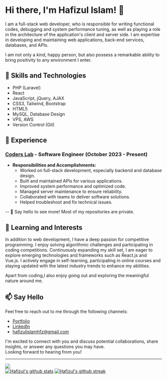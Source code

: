 # Hi there, I'm Hafizul Islam! 👋
I am a full-stack web developer, who is responsible for writing functional codes, debugging and system performance tuning, as well as playing a role in the architecture of the application's client and server side. I am expertise in developing and maintaining web applications, back-end services, databases, and APIs.

I am not only a kind, happy person, but also possess a remarkable ability to bring positivity to any environment I enter.

## 🚀 Skills and Technologies
- PHP (Laravel)
- React
- JavaScript, jQuery, AJAX
- CSS3, Tailwind, Bootstrap 
- HTML5
- MySQL, Database Design
- VPS, AWS
- Version Control (Git)

## 💼 Experience
### [Coders Lab](https://coderslab.com.bd/) - Software Engineer (October 2023 - Present)
  - **Responsibilities and Accomplishments:**
      - Worked on full-stack development, especially backend and database design.
      - Built and maintained APIs for various applications.
      - Improved system performance and optimized code.
      - Managed server maintenance to ensure reliability.
      - Collaborated with teams to deliver software solutions.
      - Helped troubleshoot and fix technical issues.

 -- 👋 Say hello to see more! Most of my repositories are private.

## 🌱 Learning and Interests
In addition to web development, I have a deep passion for competitive programming. I enjoy solving algorithmic challenges and participating in coding competitions.
Continuously expanding my skill set, I am eager to explore emerging technologies and frameworks such as React.js and Vue.js. I actively engage in self-learning, participating in online courses and staying updated with the latest industry trends to enhance my abilities.

Apart from coding,I also enjoy going out and exploring the meaningful nature around me.

## 📫 Say Hello

Feel free to reach out to me through the following channels:

- [Portfolio](https://hafizulislamhfz.github.io/Hafizul-portfolio/)
- [LinkedIn](https://www.linkedin.com/in/hafizulislamhfz/)
- [hafizulislamhfz@gmail.com](mailto:hafizulislamhfz@gmail.com)

I'm excited to connect with you and discuss potential collaborations, share insights, or answer any questions you may have.<br>
Looking forward to hearing from you!

---
[![](https://visitcount.itsvg.in/api?id=hafizulislamhfz&label=Profile%20Views&color=1&icon=0&pretty=false)](https://visitcount.itsvg.in) <br>
[![Hafizul's github stats](https://github-readme-stats.vercel.app/api?username=hafizulislamhfz&theme=blue-green)](https://github.com/anuraghazra/github-readme-stats)
[![Hafizul's github streak](https://github-readme-streak-stats.herokuapp.com/?user=hafizulislamhfz&theme=blue-green)](https://github.com/DenverCoder1/github-readme-streak-stats)

